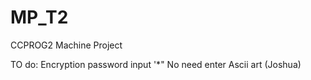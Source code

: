 # MP_T2
CCPROG2 Machine Project

TO do:
Encryption
password input '*"
No need enter
Ascii art (Joshua)
